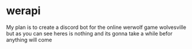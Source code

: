 # werapi

My plan is to create a discord bot for the online werwolf game wolvesville but as you can see heres is nothing and its gonna take a while befor anything will come
